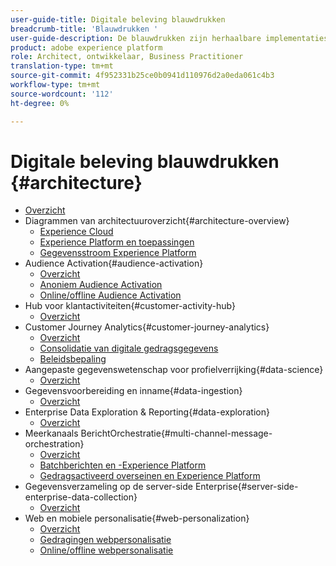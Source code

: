 ```yaml
---
user-guide-title: Digitale beleving blauwdrukken
breadcrumb-title: 'Blauwdrukken '
user-guide-description: De blauwdrukken zijn herhaalbare implementaties om gevestigde bedrijfsproblemen aan te pakken en architectuurdiagrammen, technische overwegingen, en relevante documentatiekoppelingen te bevatten.
product: adobe experience platform
role: Architect, ontwikkelaar, Business Practitioner
translation-type: tm+mt
source-git-commit: 4f952331b25ce0b0941d110976d2a0eda061c4b3
workflow-type: tm+mt
source-wordcount: '112'
ht-degree: 0%

---
```


# Digitale beleving blauwdrukken {#architecture}

+ [Overzicht](/help/blueprints/overview.md)
+ Diagrammen van architectuuroverzicht{#architecture-overview}
   + [Experience Cloud](/help/blueprints/experience-platform/experience-cloud.md)
   + [Experience Platform en toepassingen](/help/blueprints/experience-platform/platform-applications.md)
   + [Gegevensstroom Experience Platform](/help/blueprints/experience-platform/platform-data-flow.md)
+ Audience Activation{#audience-activation}
   + [Overzicht](/help/blueprints/audience-activation/overview.md)
   + [Anoniem Audience Activation](/help/blueprints/audience-activation/anonymous.md)
   + [Online/offline Audience Activation](/help/blueprints/audience-activation/online-offline.md)
+ Hub voor klantactiviteiten{#customer-activity-hub}
   + [Overzicht](/help/blueprints/customer-activity-hub/overview.md)
+ Customer Journey Analytics{#customer-journey-analytics}
   + [Overzicht](/help/blueprints/customer-journey-analytics/overview.md)
   + [Consolidatie van digitale gedragsgegevens](/help/blueprints/customer-journey-analytics/digital-behavioral-data-consolidation.md)
   + [Beleidsbepaling](/help/blueprints/customer-journey-analytics/call-deflect.md)
+ Aangepaste gegevenswetenschap voor profielverrijking{#data-science}
   + [Overzicht](/help/blueprints/data-science/overview.md)
+ Gegevensvoorbereiding en inname{#data-ingestion}
   + [Overzicht](/help/blueprints/data-ingestion/overview.md)
+ Enterprise Data Exploration &amp; Reporting{#data-exploration}
   + [Overzicht](/help/blueprints/data-exploration/overview.md)
+ Meerkanaals BerichtOrchestratie{#multi-channel-message-orchestration}
   + [Overzicht](/help/blueprints/multi-channel-message-orchestration/overview.md)
   + [Batchberichten en -Experience Platform](/help/blueprints/multi-channel-message-orchestration/batch-messaging.md)
   + [Gedragsactiveerd overseinen en Experience Platform](/help/blueprints/multi-channel-message-orchestration/triggered-messaging.md)
+ Gegevensverzameling op de server-side Enterprise{#server-side-enterprise-data-collection}
   + [Overzicht](/help/blueprints/server-side-enterprise-data-collection/overview.md)
+ Web en mobiele personalisatie{#web-personalization}
   + [Overzicht](/help/blueprints/web-personalization/overview.md)
   + [Gedragingen webpersonalisatie](/help/blueprints/web-personalization/behavioral.md)
   + [Online/offline webpersonalisatie](/help/blueprints/web-personalization/online-offline.md)

